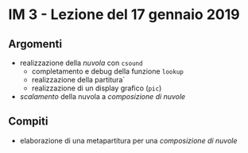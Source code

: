 # IM 3 - Lezione del 17 gennaio 2019

## Argomenti

* realizzazione della *nuvola* con `csound`
  * completamento e debug della funzione `lookup`
  * realizzazione della partitura`
  * realizzazione di un display grafico (`pic`)
* *scalamento* della nuvola a *composizione di nuvole*

## Compiti

* elaborazione di una metapartitura per una *composizione di nuvole*
